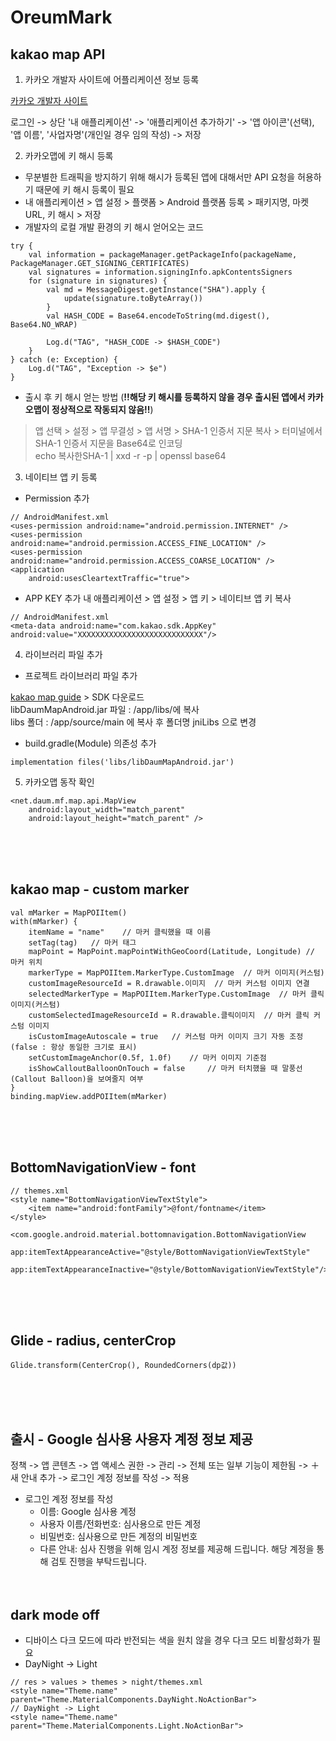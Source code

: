 # OreumMark
## kakao map API
1. 카카오 개발자 사이트에 어플리케이션 정보 등록

[카카오 개발자 사이트](https://developers.kakao.com/)

로그인 -> 상단 '내 애플리케이션' -> '애플리케이션 추가하기'
-> '앱 아이콘'(선택), '앱 이름', '사업자명'(개인일 경우 임의 작성) -> 저장

2. 카카오맵에 키 해시 등록
- 무분별한 트래픽을 방지하기 위해 해시가 등록된 앱에 대해서만 API 요청을 허용하기 때문에 키 해시 등록이 필요
- 내 애플리케이션 > 앱 설정 > 플랫폼 > Android 플랫폼 등록 > 패키지명, 마켓 URL, 키 해시 > 저장
- 개발자의 로컬 개발 환경의 키 해시 얻어오는 코드
```
try {
    val information = packageManager.getPackageInfo(packageName, PackageManager.GET_SIGNING_CERTIFICATES)
    val signatures = information.signingInfo.apkContentsSigners
    for (signature in signatures) {
        val md = MessageDigest.getInstance("SHA").apply {
            update(signature.toByteArray())
        }
        val HASH_CODE = Base64.encodeToString(md.digest(), Base64.NO_WRAP)

        Log.d("TAG", "HASH_CODE -> $HASH_CODE")
    }
} catch (e: Exception) {
    Log.d("TAG", "Exception -> $e")
}
```
- 출시 후 키 해시 얻는 방법 (**!!해당 키 해시를 등록하지 않을 경우 출시된 앱에서 카카오맵이 정상적으로 작동되지 않음!!**)
> 앱 선택 > 설정 > 앱 무결성 > 앱 서명 > SHA-1 인증서 지문 복사 > 터미널에서 SHA-1 인증서 지문을 Base64로 인코딩<br/>
> echo 복사한SHA-1 | xxd -r -p | openssl base64 

3. 네이티브 앱 키 등록
- Permission 추가
```
// AndroidManifest.xml
<uses-permission android:name="android.permission.INTERNET" />
<uses-permission android:name="android.permission.ACCESS_FINE_LOCATION" />
<uses-permission android:name="android.permission.ACCESS_COARSE_LOCATION" />
<application
    android:usesCleartextTraffic="true">
```
- APP KEY 추가
  내 애플리케이션 > 앱 설정 > 앱 키 > 네이티브 앱 키 복사
```
// AndroidManifest.xml
<meta-data android:name="com.kakao.sdk.AppKey" android:value="XXXXXXXXXXXXXXXXXXXXXXXXXXXX"/>
```

4. 라이브러리 파일 추가
- 프로젝트 라이브러리 파일 추가

[kakao map guide](https://apis.map.kakao.com/android/guide/) > SDK 다운로드<br/>
libDaumMapAndroid.jar 파일 : /app/libs/에 복사<br/>
libs 폴더 : /app/source/main 에 복사 후 폴더명 jniLibs 으로 변경
- build.gradle(Module) 의존성 추가
```
implementation files('libs/libDaumMapAndroid.jar')
```

5. 카카오맵 동작 확인
```
<net.daum.mf.map.api.MapView
    android:layout_width="match_parent"
    android:layout_height="match_parent" />
```
<br/><br/><br/>

## kakao map - custom marker
```
val mMarker = MapPOIItem()
with(mMarker) {
    itemName = "name"    // 마커 클릭했을 때 이름
    setTag(tag)   // 마커 태그
    mapPoint = MapPoint.mapPointWithGeoCoord(Latitude, Longitude) // 마커 위치
    markerType = MapPOIItem.MarkerType.CustomImage  // 마커 이미지(커스텀)
    customImageResourceId = R.drawable.이미지  // 마커 커스텀 이미지 연결
    selectedMarkerType = MapPOIItem.MarkerType.CustomImage  // 마커 클릭 이미지(커스텀)
    customSelectedImageResourceId = R.drawable.클릭이미지  // 마커 클릭 커스텀 이미지
    isCustomImageAutoscale = true   // 커스텀 마커 이미지 크기 자동 조정(false : 항상 동일한 크기로 표시)
    setCustomImageAnchor(0.5f, 1.0f)    // 마커 이미지 기준점
    isShowCalloutBalloonOnTouch = false     // 마커 터치했을 때 말풍선(Callout Balloon)을 보여줄지 여부
}
binding.mapView.addPOIItem(mMarker)
```
<br/><br/><br/>

## BottomNavigationView - font
```
// themes.xml
<style name="BottomNavigationViewTextStyle">
    <item name="android:fontFamily">@font/fontname</item>
</style>
```
```
<com.google.android.material.bottomnavigation.BottomNavigationView
    app:itemTextAppearanceActive="@style/BottomNavigationViewTextStyle"
    app:itemTextAppearanceInactive="@style/BottomNavigationViewTextStyle"/>
```
<br/><br/><br/>

## Glide - radius, centerCrop
```
Glide.transform(CenterCrop(), RoundedCorners(dp값))
```
<br/><br/><br/>

## 출시 - Google 심사용 사용자 계정 정보 제공
정책 -> 앱 콘텐츠 -> 앱 액세스 권한 -> 관리 -> 전체 또는 일부 기능이 제한됨 -> ＋ 새 안내 추가 -> 로그인 계정 정보를 작성 -> 적용
- 로그인 계정 정보를 작성 
    - 이름: Google 심사용 계정
    - 사용자 이름/전화번호: 심사용으로 만든 계정
    - 비밀번호: 심사용으로 만든 계정의 비밀번호
    - 다른 안내: 심사 진행을 위해 임시 계정 정보를 제공해 드립니다. 해당 계정을 통해 검토 진행을 부탁드립니다.
<br/><br/><br/>

## dark mode off
- 디바이스 다크 모드에 따라 반전되는 색을 원치 않을 경우 다크 모드 비활성화가 필요
- DayNight -> Light
```
// res > values > themes > night/themes.xml
<style name="Theme.name" parent="Theme.MaterialComponents.DayNight.NoActionBar">
// DayNight -> Light
<style name="Theme.name" parent="Theme.MaterialComponents.Light.NoActionBar">
```
<br/><br/><br/>
